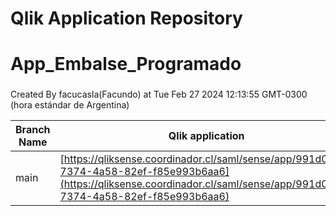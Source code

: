 # Qlik Application Repository 
# App_Embalse_Programado
### 
Created By facucasla(Facundo) at Tue Feb 27 2024 12:13:55 GMT-0300 (hora estándar de Argentina)

Branch Name|Qlik application
---|---
main|[https://qliksense.coordinador.cl/saml/sense/app/991d05c8-7374-4a58-82ef-f85e993b6aa6](https://qliksense.coordinador.cl/saml/sense/app/991d05c8-7374-4a58-82ef-f85e993b6aa6)